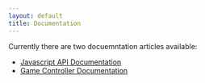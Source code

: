 ```yaml
---
layout: default
title: Documentation
---
```


Currently there are two docuemntation articles available:

- [Javascript API Documentation](APIdocs)
- [Game Controller Documentation](ControllerDocs)
